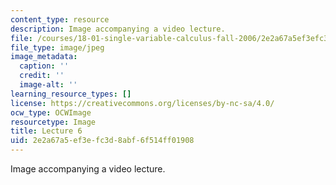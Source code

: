```yaml
---
content_type: resource
description: Image accompanying a video lecture.
file: /courses/18-01-single-variable-calculus-fall-2006/2e2a67a5ef3efc3d8abf6f514ff01908_lec06.jpg
file_type: image/jpeg
image_metadata:
  caption: ''
  credit: ''
  image-alt: ''
learning_resource_types: []
license: https://creativecommons.org/licenses/by-nc-sa/4.0/
ocw_type: OCWImage
resourcetype: Image
title: Lecture 6
uid: 2e2a67a5-ef3e-fc3d-8abf-6f514ff01908
---
```

Image accompanying a video lecture.